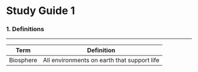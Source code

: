 # Study Guide 1
### 1. Definitions
------------------
Term | Definition
---- | ----------
Biosphere | All environments on earth that support life
